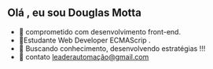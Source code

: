 
   ##   Olá , eu sou Douglas Motta
- 🔭 comprometido com desenvolvimento front-end.
- 🌱Estudante Web Developer ECMAScrip .
- 👯 Buscando conhecimento, desenvolvendo estratégias !!!
- 🤔 contato leaderautomação@gmail.com

